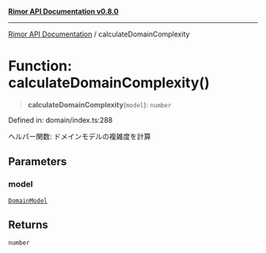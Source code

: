 [**Rimor API Documentation v0.8.0**](../README.md)

***

[Rimor API Documentation](../globals.md) / calculateDomainComplexity

# Function: calculateDomainComplexity()

> **calculateDomainComplexity**(`model`): `number`

Defined in: domain/index.ts:288

ヘルパー関数: ドメインモデルの複雑度を計算

## Parameters

### model

[`DomainModel`](../interfaces/DomainModel.md)

## Returns

`number`

